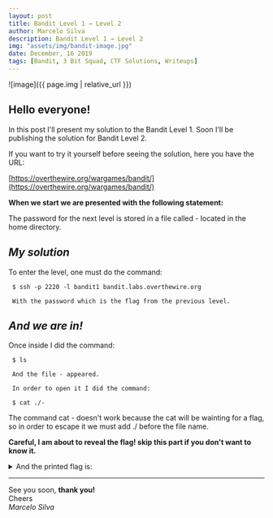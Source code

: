 ```yaml
---
layout: post
title: Bandit Level 1 → Level 2
author: Marcelo Silva
description: Bandit Level 1 → Level 2
img: "assets/img/bandit-image.jpg"
date: December, 16 2019
tags: [Bandit, 3 Bit Squad, CTF Solutions, Writeups]
---
```


![image]({{ page.img | relative_url }})

## Hello everyone!


In this post I'll present my solution to the Bandit Level 1. Soon I'll be publishing the solution for Bandit Level 2.

<!--more-->
If you want to try it yourself before seeing the solution, here you have the URL:


[https://overthewire.org/wargames/bandit/](https://overthewire.org/wargames/bandit/)


**When we start we are presented with the following statement:**

The password for the next level is stored in a file called - located in the home directory.


## *My solution*

To enter the level, one must do the command: 
     

     $ ssh -p 2220 -l bandit1 bandit.labs.overthewire.org

     With the password which is the flag from the previous level.
     

## *And we are in!*



Once inside I did the command:
    
     $ ls
    
     And the file - appeared.
    
     In order to open it I did the command:
    
     $ cat ./-       



The command cat - doesn't work because the cat will be wainting for a flag, 
so in order to escape it we must add ./ before the file name.
    
**Careful, I am about to reveal the flag! skip this part if you don't want to know it.**


<details>
  <summary>And the printed flag is: </summary>
     {% highlight text %} CV1DtqXWVFXTvM2F0k09SHz0YwRINYA9 {% endhighlight text %}
</details>  


----
See you soon, **thank you!**  
Cheers  
*Marcelo Silva*
